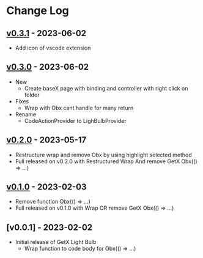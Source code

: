 # Change Log

## [v0.3.1](https://github.com/haolun1996/GetX-Light-Bulb/releases/tag/0.3.1) - 2023-06-02
- Add icon of vscode extension

## [v0.3.0](https://github.com/haolun1996/GetX-Light-Bulb/releases/tag/0.3.0) - 2023-06-02
- New
  - Create baseX page with binding and controller with right click on folder
- Fixes
  - Wrap with Obx cant handle for many return
- Rename
  - CodeActionProvider to LighBulbProvider

## [v0.2.0](https://github.com/haolun1996/GetX-Light-Bulb/releases/tag/0.2.0) - 2023-05-17
- Restructure wrap and remove Obx by using highlight selected method
- Full released on v0.2.0 with Restructured Wrap And remove GetX Obx(() => ...)

## [v0.1.0](https://github.com/haolun1996/GetX-Light-Bulb/releases/tag/0.1.0) - 2023-02-03
- Remove function Obx(() => ...)
- Full released on v0.1.0 with Wrap OR remove GetX Obx(() => ...)

## [v0.0.1] - 2023-02-02
- Initial release of GetX Light Bulb 
  - Wrap function to code body for Obx(() => ...)
